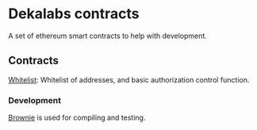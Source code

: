 # Dekalabs contracts

A set of ethereum smart contracts to help with development.

## Contracts

[Whitelist](/contracts/Whitelist.sol): Whitelist of addresses, and basic authorization control function.

### Development

[Brownie](https://eth-brownie.readthedocs.io/en/stable/) is used for compiling and testing.
